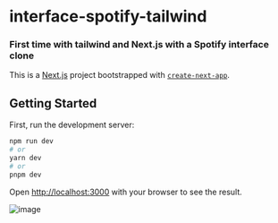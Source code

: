 # interface-spotify-tailwind

### First time with tailwind and Next.js with a Spotify interface clone

This is a [Next.js](https://nextjs.org/) project bootstrapped with [`create-next-app`](https://github.com/vercel/next.js/tree/canary/packages/create-next-app).

## Getting Started

First, run the development server:

```bash
npm run dev
# or
yarn dev
# or
pnpm dev
```

Open [http://localhost:3000](http://localhost:3000) with your browser to see the result.

![image](https://github.com/romesdev/interface-spotify-tailwind/assets/40067566/beb6661d-a95e-4ea0-8160-87bfbb55a5c2)



